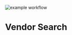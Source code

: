 ![example workflow](https://github.com/stepanger/MacSearchVendor/actions/workflows/main.yml/badge.svg)
# Vendor Search

